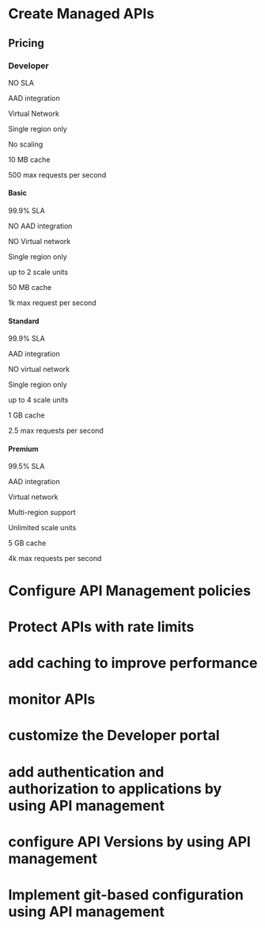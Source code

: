 # Create Managed APIs
## Pricing
### Developer
NO SLA

AAD integration

Virtual Network

Single region only

No scaling

10 MB cache

500 max requests per second
#### Basic
99.9% SLA

NO AAD integration

NO Virtual network

Single region only

up to 2 scale units

50 MB cache

1k max request per second
#### Standard
99.9% SLA

AAD integration

NO virtual network

Single region only

up to 4 scale units

1 GB cache

2.5 max requests per second
#### Premium
99.5% SLA

AAD integration

Virtual network

Multi-region support

Unlimited scale units

5 GB cache

4k max requests per second
# Configure API Management policies

# Protect APIs with rate limits

# add caching to improve performance

# monitor APIs

# customize the Developer portal

# add authentication and authorization to applications by using API management

# configure API Versions by using API management

# Implement git-based configuration using API management

